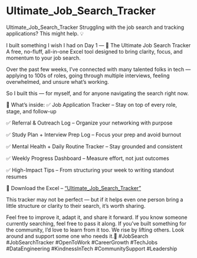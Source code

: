 # Ultimate_Job_Search_Tracker
Ultimate_Job_Search_Tracker
Struggling with the job search and tracking applications? This might help. 💡

I built something I wish I had on Day 1 —
🎯 The Ultimate Job Search Tracker
A free, no-fluff, all-in-one Excel tool designed to bring clarity, focus, and momentum to your job search.

Over the past few weeks, I’ve connected with many talented folks in tech — applying to 100s of roles, going through multiple interviews, feeling overwhelmed, and unsure what’s working.

So I built this — for myself, and for anyone navigating the search right now.

💼 What’s inside:
 ✅ Job Application Tracker – Stay on top of every role, stage, and follow-up

 ✅ Referral & Outreach Log – Organize your networking with purpose

 ✅ Study Plan + Interview Prep Log – Focus your prep and avoid burnout

 ✅ Mental Health + Daily Routine Tracker – Stay grounded and consistent

 ✅ Weekly Progress Dashboard – Measure effort, not just outcomes

 ✅ High-Impact Tips – From structuring your week to writing standout resumes

📎 Download the Excel – [“Ultimate_Job_Search_Tracker”](https://github.com/saimanoharb/Ultimate_Job_Search_Tracker/blob/main/Ultimate_Job_Search_Tracker.xlsx)

This tracker may not be perfect — but if it helps even one person bring a little structure or clarity to their search, it’s worth sharing.

Feel free to improve it, adapt it, and share it forward.
If you know someone currently searching, feel free to pass it along.
If you’ve built something for the community, I’d love to learn from it too.
We rise by lifting others. Look around and support some one who needs it.💙
#JobSearch #JobSearchTracker #OpenToWork #CareerGrowth #TechJobs #DataEngineering #KindnessInTech #CommunitySupport #Leadership 
